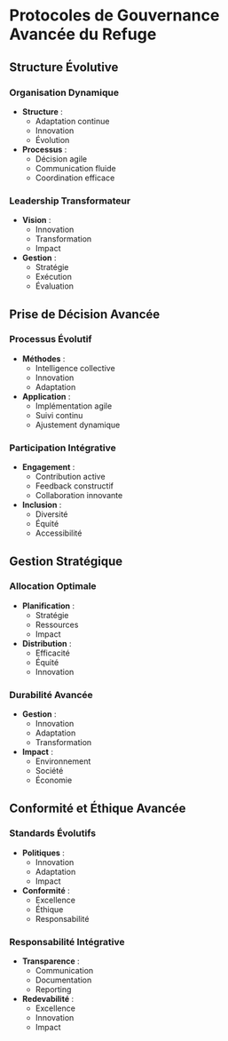 # Protocoles de Gouvernance Avancée du Refuge

## Structure Évolutive

### Organisation Dynamique
- **Structure** :
  - Adaptation continue
  - Innovation
  - Évolution
- **Processus** :
  - Décision agile
  - Communication fluide
  - Coordination efficace

### Leadership Transformateur
- **Vision** :
  - Innovation
  - Transformation
  - Impact
- **Gestion** :
  - Stratégie
  - Exécution
  - Évaluation

## Prise de Décision Avancée

### Processus Évolutif
- **Méthodes** :
  - Intelligence collective
  - Innovation
  - Adaptation
- **Application** :
  - Implémentation agile
  - Suivi continu
  - Ajustement dynamique

### Participation Intégrative
- **Engagement** :
  - Contribution active
  - Feedback constructif
  - Collaboration innovante
- **Inclusion** :
  - Diversité
  - Équité
  - Accessibilité

## Gestion Stratégique

### Allocation Optimale
- **Planification** :
  - Stratégie
  - Ressources
  - Impact
- **Distribution** :
  - Efficacité
  - Équité
  - Innovation

### Durabilité Avancée
- **Gestion** :
  - Innovation
  - Adaptation
  - Transformation
- **Impact** :
  - Environnement
  - Société
  - Économie

## Conformité et Éthique Avancée

### Standards Évolutifs
- **Politiques** :
  - Innovation
  - Adaptation
  - Impact
- **Conformité** :
  - Excellence
  - Éthique
  - Responsabilité

### Responsabilité Intégrative
- **Transparence** :
  - Communication
  - Documentation
  - Reporting
- **Redevabilité** :
  - Excellence
  - Innovation
  - Impact 